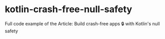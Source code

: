 # kotlin-crash-free-null-safety
Full code example of the Article: Build crash-free apps 🔒 with Kotlin's null safety
